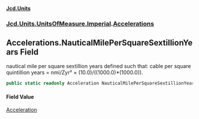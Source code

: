 #### [Jcd.Units](index.md 'index')
### [Jcd.Units.UnitsOfMeasure.Imperial](Jcd.Units.UnitsOfMeasure.Imperial.md 'Jcd.Units.UnitsOfMeasure.Imperial').[Accelerations](Accelerations.md 'Jcd.Units.UnitsOfMeasure.Imperial.Accelerations')

## Accelerations.NauticalMilePerSquareSextillionYears Field

nautical mile per square sextillion years defined such that: cable per square quintillion years = nmi/Zyr² ×
(10.0)/((1000.0)*(1000.0)).

```csharp
public static readonly Acceleration NauticalMilePerSquareSextillionYears;
```

#### Field Value
[Acceleration](Acceleration.md 'Jcd.Units.UnitTypes.Acceleration')